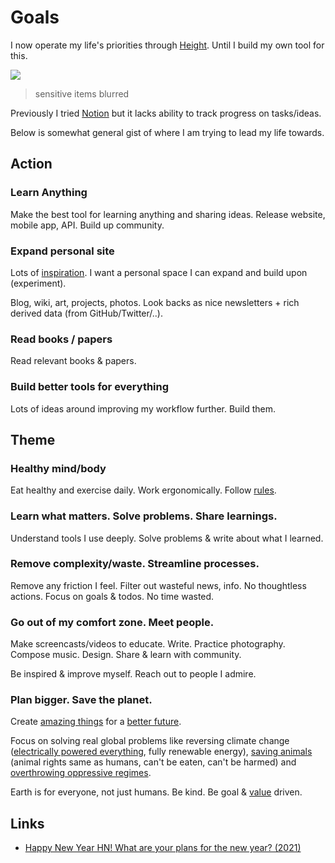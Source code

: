 # Goals

I now operate my life's priorities through [Height](https://height.app/). Until I build my own tool for this.

![](https://i.imgur.com/VmexYSy.png)

 > sensitive items blurred

Previously I tried [Notion](../tools/notion.md) but it lacks ability to track progress on tasks/ideas.

Below is somewhat general gist of where I am trying to lead my life towards. 

## Action

### Learn Anything

Make the best tool for learning anything and sharing ideas. Release website, mobile app, API. Build up community.

### Expand personal site

Lots of [inspiration](../design/design-inspiration.md). I want a personal space I can expand and build upon (experiment).

Blog, wiki, art, projects, photos. Look backs as nice newsletters + rich derived data (from GitHub/Twitter/..).

### Read books / papers

Read relevant books & papers.

### Build better tools for everything

Lots of ideas around improving my workflow further. Build them.

## Theme

### Healthy mind/body

Eat healthy and exercise daily. Work ergonomically. Follow [rules](rules.md).

### Learn what matters. Solve problems. Share learnings.

Understand tools I use deeply. Solve problems & write about what I learned.

### Remove complexity/waste. Streamline processes.

Remove any friction I feel. Filter out wasteful news, info. No thoughtless actions. Focus on goals & todos. No time wasted.

### Go out of my comfort zone. Meet people.

Make screencasts/videos to educate. Write. Practice photography. Compose music. Design. Share & learn with community.

Be inspired & improve myself. Reach out to people I admire.

### Plan bigger. Save the planet.

Create [amazing things](../ideas/ideas.md) for a [better future](../future/future.md).

Focus on solving real global problems like reversing climate change ([electrically powered everything](https://blog.jessfraz.com/post/battery-day/), fully renewable energy), [saving animals](https://www.reddit.com/r/worldnews/comments/iwujp5/humans_wiped_out_twothirds_of_the_worlds_wildlife/) (animal rights same as humans, can't be eaten, can't be harmed) and [overthrowing oppressive regimes](../travel/visited/russia.md).

Earth is for everyone, not just humans. Be kind. Be goal & [value](../business/startups/values.md) driven.

## Links

- [Happy New Year HN! What are your plans for the new year? (2021)](https://news.ycombinator.com/item?id=29746344)

